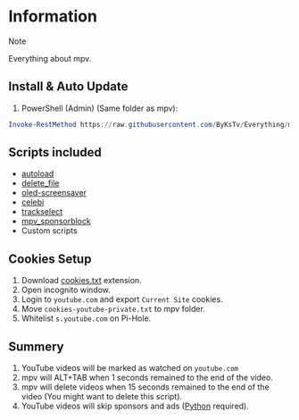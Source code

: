 # Information

> [!NOTE]
> Everything about mpv.

## Install & Auto Update

1. PowerShell (Admin) (Same folder as mpv):

```powershell
Invoke-RestMethod https://raw.githubusercontent.com/ByKsTv/Everything/main/Windows/mpv/Install_Update.ps1 | Invoke-Expression

```

## Scripts included

- [autoload](https://github.com/mpv-player/mpv/blob/master/TOOLS/lua/autoload.lua)
- [delete_file](https://github.com/zenyd/mpv-scripts/blob/master/delete_file.lua)
- [oled-screensaver](https://github.com/Akemi/mpv-oled-screensaver/blob/master/oled-screensaver.lua)
- [celebi](https://github.com/po5/celebi/blob/master/celebi.lua)
- [trackselect](https://github.com/po5/trackselect/blob/master/trackselect.lua)
- [mpv_sponsorblock](https://github.com/po5/mpv_sponsorblock)
- Custom scripts

## Cookies Setup

1. Download [cookies.txt](https://addons.mozilla.org/en-US/firefox/addon/cookies-txt/) extension.
2. Open incognito window.
3. Login to `youtube.com` and export `Current Site` cookies.
4. Move `cookies-youtube-private.txt` to mpv folder.
5. Whitelist `s.youtube.com` on Pi-Hole.

## Summery

1. YouTube videos will be marked as watched on `youtube.com`
2. mpv will ALT+TAB when 1 seconds remained to the end of the video.
3. mpv will delete videos when 15 seconds remained to the end of the video (You might want to delete this script).
4. YouTube videos will skip sponsors and ads ([Python](https://www.python.org/downloads/) required).
